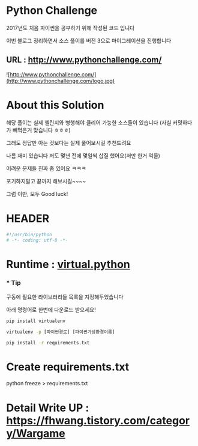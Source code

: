 # Python Challenge

2017년도 처음 파이썬을 공부하기 위해 작성된 코드 입니다

이번 블로그 정리하면서 소스 풀이를 버전 3으로 마이그레이션을 진행합니다

## URL : http://www.pythonchallenge.com/

![http://www.pythonchallenge.com/](http://www.pythonchallenge.com/logo.jpg)

# About this Solution

해당 풀이는 실제 첼린지와 병행해야 클리어 가능한 소스들이 있습니다
(사실 커밋하다가 빼먹은거 맞습니다 ㅎㅎㅎ)

그래도 정답만 아는 것보다는 실제 풀어보시길 추천드려요

나름 재미 있습니다 저도 몇년 전에 몇일씩 삽질 했어요(저만 한거 억울)

어려운 문제들 진짜 좀 있어요 ㅋㅋㅋ

포기하지말고 끝까지 해보시길~~~~

그럼 이만, 모두 Good luck!

# HEADER

```python
#!/usr/bin/python
# -*- coding: utf-8 -*-
```

# Runtime : [virtual.python](https://virtualenv.pypa.io/en/latest/index.html)

### * Tip
구동에 필요한 라이브러리들 목록을 지정해두었습니다

아래 명령어로 한번에 다운로드 받으세요!

```bat
pip install virtualenv

virtualenv -p [파이썬경로] [파이썬가상환경이름]

pip install -r requirements.txt

```

# Create requirements.txt

python freeze > requirements.txt

# Detail Write UP : https://fhwang.tistory.com/category/Wargame